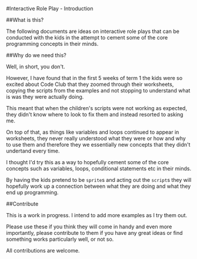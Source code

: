 #Interactive Role Play - Introduction

##What is this?

The following documents are ideas on interactive role plays that can be conducted with the kids in the attempt to cement some of the core programming concepts in their minds.

##Why do we need this?

Well, in short, you don't.

However, I have found that in the first 5 weeks of term 1 the kids were so excited about Code Club that they zoomed through their worksheets, copying the scripts from the examples and not stopping to understand what is was they were actually doing.

This meant that when the children's scripts were not working as expected, they didn't know where to look to fix them and instead resorted to asking me.

On top of that, as things like variables and loops continued to appear in worksheets, they never really understood what they were or how and why to use them and therefore they we essentially new concepts that they didn't undertand every time.

I thought I'd try this as a way to hopefully cement some of the core concepts such as variables, loops, conditional statements etc in their minds.

By having the kids pretend to be `sprite`s and acting out the `script`s they will hopefully work up a connection between what they are doing and what they end up programming.


##Contribute

This is a work in progress.  I intend to add more examples as I try them out.

Please use these if you think they will come in handy and even more importantly, please contribute to them if you have any great ideas or find something works particularly well, or not so.

All contributions are welcome.
